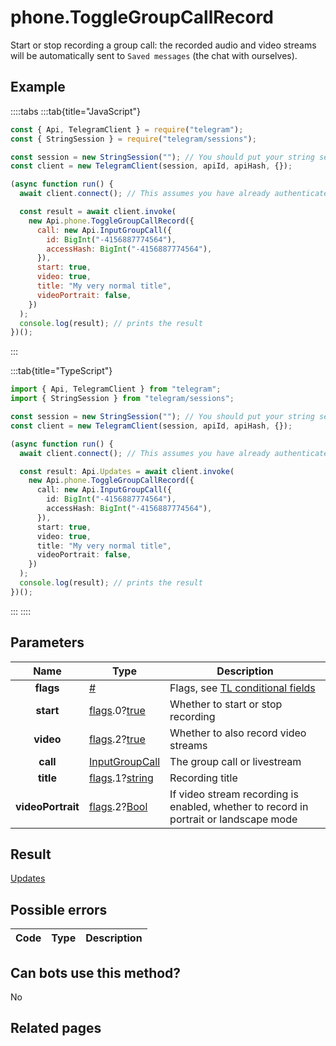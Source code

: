 # phone.ToggleGroupCallRecord

Start or stop recording a group call: the recorded audio and video streams will be automatically sent to `Saved messages` (the chat with ourselves).

## Example

::::tabs
:::tab{title="JavaScript"}

```js
const { Api, TelegramClient } = require("telegram");
const { StringSession } = require("telegram/sessions");

const session = new StringSession(""); // You should put your string session here
const client = new TelegramClient(session, apiId, apiHash, {});

(async function run() {
  await client.connect(); // This assumes you have already authenticated with .start()

  const result = await client.invoke(
    new Api.phone.ToggleGroupCallRecord({
      call: new Api.InputGroupCall({
        id: BigInt("-4156887774564"),
        accessHash: BigInt("-4156887774564"),
      }),
      start: true,
      video: true,
      title: "My very normal title",
      videoPortrait: false,
    })
  );
  console.log(result); // prints the result
})();
```

:::

:::tab{title="TypeScript"}

```ts
import { Api, TelegramClient } from "telegram";
import { StringSession } from "telegram/sessions";

const session = new StringSession(""); // You should put your string session here
const client = new TelegramClient(session, apiId, apiHash, {});

(async function run() {
  await client.connect(); // This assumes you have already authenticated with .start()

  const result: Api.Updates = await client.invoke(
    new Api.phone.ToggleGroupCallRecord({
      call: new Api.InputGroupCall({
        id: BigInt("-4156887774564"),
        accessHash: BigInt("-4156887774564"),
      }),
      start: true,
      video: true,
      title: "My very normal title",
      videoPortrait: false,
    })
  );
  console.log(result); // prints the result
})();
```

:::
::::

## Parameters

|       Name        | Type                                                                                                                              | Description                                                                                             |
| :---------------: | --------------------------------------------------------------------------------------------------------------------------------- | ------------------------------------------------------------------------------------------------------- |
|     **flags**     | [#](https://core.telegram.org/type/%23)                                                                                           | Flags, see [TL conditional fields](https://core.telegram.org/mtproto/TL-combinators#conditional-fields) |
|     **start**     | [flags](https://core.telegram.org/mtproto/TL-combinators#conditional-fields).0?[true](https://core.telegram.org/constructor/true) | Whether to start or stop recording                                                                      |
|     **video**     | [flags](https://core.telegram.org/mtproto/TL-combinators#conditional-fields).2?[true](https://core.telegram.org/constructor/true) | Whether to also record video streams                                                                    |
|     **call**      | [InputGroupCall](https://core.telegram.org/type/InputGroupCall)                                                                   | The group call or livestream                                                                            |
|     **title**     | [flags](https://core.telegram.org/mtproto/TL-combinators#conditional-fields).1?[string](https://core.telegram.org/type/string)    | Recording title                                                                                         |
| **videoPortrait** | [flags](https://core.telegram.org/mtproto/TL-combinators#conditional-fields).2?[Bool](https://core.telegram.org/type/Bool)        | If video stream recording is enabled, whether to record in portrait or landscape mode                   |

## Result

[Updates](https://core.telegram.org/type/Updates)

## Possible errors

| Code | Type | Description |
| :--: | ---- | ----------- |

## Can bots use this method?

No

## Related pages
